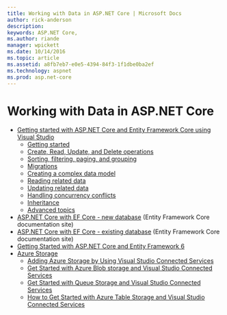 ```yaml
---
title: Working with Data in ASP.NET Core | Microsoft Docs
author: rick-anderson
description: 
keywords: ASP.NET Core,
ms.author: riande
manager: wpickett
ms.date: 10/14/2016
ms.topic: article
ms.assetid: a8fb7eb7-e0e5-4394-84f3-1f1dbe0ba2ef
ms.technology: aspnet
ms.prod: asp.net-core
---
```

# Working with Data in ASP.NET Core 

*   [Getting started with ASP.NET Core and Entity Framework Core using Visual Studio](ef-mvc/index.md)
    *   [Getting started](ef-mvc/intro.md)
    *   [Create, Read, Update, and Delete operations](ef-mvc/crud.md)
    *   [Sorting, filtering, paging, and grouping](ef-mvc/sort-filter-page.md)
    *   [Migrations](ef-mvc/migrations.md)
    *   [Creating a complex data model](ef-mvc/complex-data-model.md)
    *   [Reading related data](ef-mvc/read-related-data.md)
    *   [Updating related data](ef-mvc/update-related-data.md)
    *   [Handling concurrency conflicts](ef-mvc/concurrency.md)
    *   [Inheritance](ef-mvc/inheritance.md)
    *   [Advanced topics](ef-mvc/advanced.md)
* [ASP.NET Core with EF Core - new database](https://docs.microsoft.com/ef/core/get-started/aspnetcore/new-db) (Entity Framework Core documentation site)
* [ASP.NET Core with EF Core - existing database](https://docs.microsoft.com/ef/core/get-started/aspnetcore/existing-db) (Entity Framework Core documentation site)
*   [Getting Started with ASP.NET Core and Entity Framework 6](entity-framework-6.md)
*   [Azure Storage](azure-storage/index.md)
    *   [Adding Azure Storage by Using Visual Studio Connected Services](https://azure.microsoft.com/documentation/articles/vs-azure-tools-connected-services-storage/)
    *   [Get Started with Azure Blob storage and Visual Studio Connected Services](https://azure.microsoft.com/documentation/articles/vs-storage-aspnet5-getting-started-blobs/)
    *   [Get Started with Queue Storage and Visual Studio Connected Services](https://azure.microsoft.com/documentation/articles/vs-storage-aspnet5-getting-started-queues/)
    *   [How to Get Started with Azure Table Storage and Visual Studio Connected Services](https://azure.microsoft.com/documentation/articles/vs-storage-aspnet5-getting-started-tables/)
